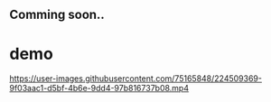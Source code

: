 ## Comming soon.. ##

<h1>demo</h1>


https://user-images.githubusercontent.com/75165848/224509369-9f03aac1-d5bf-4b6e-9dd4-97b816737b08.mp4

